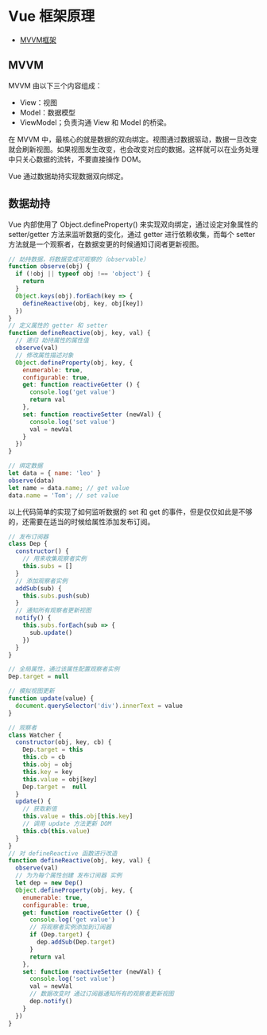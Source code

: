 # Vue 框架原理

+ [MVVM框架](#MVVM)

## MVVM

MVVM 由以下三个内容组成：

+ View：视图
+ Model：数据模型
+ ViewModel；负责沟通 View 和 Model 的桥梁。

在 MVVM 中，最核心的就是数据的双向绑定。视图通过数据驱动，数据一旦改变就会刷新视图。如果视图发生改变，也会改变对应的数据。这样就可以在业务处理中只关心数据的流转，不要直接操作 DOM。

Vue 通过数据劫持实现数据双向绑定。

## 数据劫持

Vue 内部使用了 Object.defineProperty() 来实现双向绑定，通过设定对象属性的 setter/getter 方法来监听数据的变化，通过 getter 进行依赖收集，而每个 setter 方法就是一个观察者，在数据变更的时候通知订阅者更新视图。

```js
// 劫持数据，将数据变成可观察的（observable）
function observe(obj) {
  if (!obj || typeof obj !== 'object') {
    return
  }
  Object.keys(obj).forEach(key => {
    defineReactive(obj, key, obj[key])
  })
}
// 定义属性的 getter 和 setter
function defineReactive(obj, key, val) {
  // 递归 劫持属性的属性值
  observe(val)
  // 修改属性描述对象
  Object.defineProperty(obj, key, {
    enumerable: true,
    configurable: true,
    get: function reactiveGetter () {
      console.log('get value')
      return val
    },
    set: function reactiveSetter (newVal) {
      console.log('set value')
      val = newVal
    }
  })
}

// 绑定数据
let data = { name: 'leo' }
observe(data)
let name = data.name; // get value
data.name = 'Tom'; // set value
```

以上代码简单的实现了如何监听数据的 set 和 get 的事件，但是仅仅如此是不够的，还需要在适当的时候给属性添加发布订阅。

```js
// 发布订阅器
class Dep {
  constructor() {
    // 用来收集观察者实例
    this.subs = []
  }
  // 添加观察者实例
  addSub(sub) {
    this.subs.push(sub)
  }
  // 通知所有观察者更新视图
  notify() {
    this.subs.forEach(sub => {
      sub.update()
    })
  }
}

// 全局属性，通过该属性配置观察者实例
Dep.target = null

// 模拟视图更新
function update(value) {
  document.querySelector('div').innerText = value
}

// 观察者
class Watcher {
  constructor(obj, key, cb) {
    Dep.target = this
    this.cb = cb
    this.obj = obj
    this.key = key
    this.value = obj[key]
    Dep.target =  null
  }
  update() {
    // 获取新值
    this.value = this.obj[this.key]
    // 调用 update 方法更新 DOM
    this.cb(this.value)
  }
}
// 对 defineReactive 函数进行改造
function defineReactive(obj, key, val) {
  observe(val)
  // 为为每个属性创建 发布订阅器 实例
  let dep = new Dep()
  Object.defineProperty(obj, key, {
    enumerable: true,
    configurable: true,
    get: function reactiveGetter () {
      console.log('get value')
      // 将观察者实例添加到订阅器
      if (Dep.target) {
        dep.addSub(Dep.target)
      }
      return val
    },
    set: function reactiveSetter (newVal) {
      console.log('set value')
      val = newVal
      // 数据改变时 通过订阅器通知所有的观察者更新视图
      dep.notify()
    }
  })
}
```
